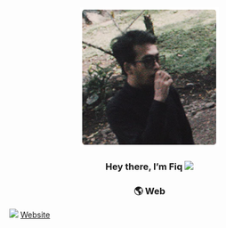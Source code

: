 <div align="center">
  <img src="Images/profile.png" alt="fiq">
</div>

<h3 align="center">Hey there, I’m Fiq <img src="https://media.giphy.com/media/hvRJCLFzcasrR4ia7z/giphy.gif" width="20px"></h3>


<h3 href="https://www.fiqlab.dev/" align="center">🌎 Web</h3>
<code><img height="25" src="https://icon-library.com/images/rocketship-icon/rocketship-icon-0.jpg"></code>
<a href="https://www.fiqlab.dev/">Website</a>





